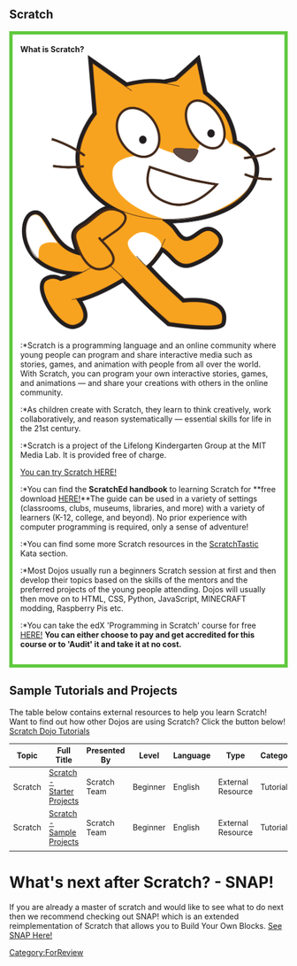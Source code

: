 ## Scratch

<div style="margin:0; margin-top:0px; margin-bottom:15px; margin-right:0px; border:6px solid #61c93f; padding:.3em 1em 1em 1em; background-color:#FFFFFF;">

**What is Scratch?** ![Scratch\_cat\_large.png](../files/Scratch_cat_large.png
"../files/Scratch_cat_large.png")

:\*Scratch is a programming language and an online community where young
people can program and share interactive media such as stories, games,
and animation with people from all over the world. With Scratch, you can
program your own interactive stories, games, and animations — and share
your creations with others in the online community.

:\*As children create with Scratch, they learn to think creatively, work
collaboratively, and reason systematically — essential skills for life
in the 21st century.

:\*Scratch is a project of the Lifelong Kindergarten Group at the MIT
Media Lab. It is provided free of charge.

[You can try Scratch HERE\! ](http://scratch.mit.edu/projects/editor/?tip_bar=getStarted)

:\*You can find the **ScratchEd handbook** to learning Scratch for
**free download
[HERE\!](http://scratched.gse.harvard.edu/guide/index.html)**The guide
can be used in a variety of settings (classrooms, clubs, museums,
libraries, and more) with a variety of learners (K-12, college, and
beyond). No prior experience with computer programming is required, only
a sense of adventure\!

:\*You can find some more Scratch resources in the
[ScratchTastic](ScratchTastic.md) Kata section.

:\*Most Dojos usually run a beginners Scratch session at first and then
develop their topics based on the skills of the mentors and the
preferred projects of the young people attending. Dojos will usually
then move on to HTML, CSS, Python, JavaScript, MINECRAFT modding,
Raspberry Pis etc.

:\*You can take the edX 'Programming in Scratch' course for free
[HERE\!](https://www.edx.org/course/programming-scratch-harveymuddx-cs002x#.VMYSsfmsWJG)
**You can either choose to pay and get accredited for this course or to
'Audit' it and take it at no cost.**

</div>

## Sample Tutorials and Projects

The table below contains external resources to help you learn Scratch\!
Want to find out how other Dojos are using Scratch? Click the button
below\! [Scratch Dojo Tutorials](Scratch_Tutorials.md)

| Topic   | Full Title                                                                                | Presented By | Level    | Language | Type              | Category |
| ------- | ----------------------------------------------------------------------------------------- | ------------ | -------- | -------- | ----------------- | -------- |
| Scratch | [Scratch - Starter Projects](Scratch_project_examples.md)     | Scratch Team | Beginner | English  | External Resource | Tutorial |
| Scratch | [Scratch - Sample Projects](More_scratch_project_examples.md) | Scratch Team | Beginner | English  | External Resource | Tutorial |
|         |                                                                                           |              |          |          |                   |          |

# What's next after Scratch? - SNAP\!

If you are already a master of scratch and would like to see what to do
next then we recommend checking out SNAP\! which is an extended
reimplementation of Scratch that allows you to Build Your Own Blocks.
[See SNAP Here\! ](http://snap.berkeley.edu/)

[Category:ForReview](Category:ForReview.md)
